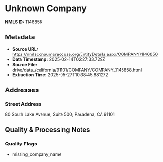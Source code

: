 # Unknown Company

**NMLS ID:** 1146858

## Metadata
- **Source URL:** https://nmlsconsumeraccess.org/EntityDetails.aspx/COMPANY/1146858
- **Data Timestamp:** 2025-02-14T02:27:33.729Z
- **Source File:** drive/data_/california/91101/COMPANY/COMPANY_1146858.html
- **Extraction Time:** 2025-05-27T10:38:45.881272

## Addresses
### Street Address
80 South Lake Avenue, Suite 500; Pasadena, CA 91101

## Quality & Processing Notes
### Quality Flags
- missing_company_name
